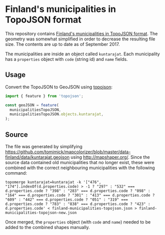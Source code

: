 # Finland's municipalities in TopoJSON format

This repository contains [Finland's municipalities in TopoJSON format](finland-municipalities-topojson.json).
The geometry was somewhat simplified in order to decrease the resulting file
size. The contents are up to date as of September 2017.

The municipalities are inside an object called `kuntarajat`. Each municipality
has a `properties` object with `code` (string id) and `name` fields.

## Usage

Convert the TopoJSON to GeoJSON using [topojson](https://github.com/topojson/topojson):

```js
import { feature } from 'topojson';

const geoJSON = feature(
  municipalitiesTopoJSON,
  municipalitiesTopoJSON.objects.kuntarajat,
);
```

## Source

The file was generated by simplifying https://github.com/tomimick/mapcolorizer/blob/master/data-finland/data/kuntarajat.geojson
using http://mapshaper.org/. Since the source data contained old municipalities
that no longer exist, these were combined with the correct neighbouring
municipalities with the following command:

```
topomerge kuntarajat=kuntarajat -k '["476", "174"].indexOf(d.properties.code) > -1 ? "297" : "532" === d.properties.code ? "398" : "283" === d.properties.code ? "098" : "164" === d.properties.code ? "301" : "413" === d.properties.code ? "609" : "442" === d.properties.code ? "051" : "319" === d.properties.code ? "783" : "838" === d.properties.code ? "423" : d.properties.code' < finland-municipalities-topojson.json > finland-municipalities-topojson-new.json
```

Once merged, the `properties` object (with `code` and `name`) needed to be added
to the combined shapes manually.
